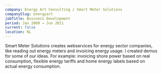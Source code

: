 ```yaml
---
company: Energy Art Consulting / Smart Meter Solutions
companySlug: energyart
jobTitle: Business Development
period: Jan 2009 → Jun 2011
current: false
location: NL
---
```

Smart Meter Solutions creates webservices for energy sector companies, like
reading out energy meters and invoicing energy usage.
I created demos for some of our ideas. For example: invoicing shore power based on
real consumption, flexible energy tariffs and home energy labels based on actual
energy consumption.